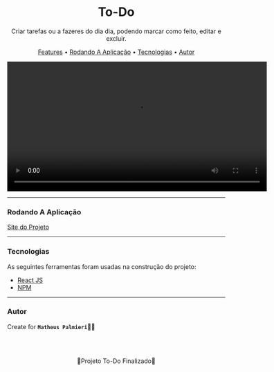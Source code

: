 <!-- Título -->

<h1 align="center">To-Do</h1>

<!-- Descrição -->

<p align="center">Criar tarefas ou a fazeres do dia dia, podendo marcar como feito, editar e excluir.</p>

<!-- Súmario -->

<p align="center">
 <a href="#features">Features</a> •
 <a href="#rodando-a-aplicação">Rodando A Aplicação</a> •
 <a href="#tecnologias">Tecnologias</a> •
 <a href="#autor">Autor</a>
</p>

<div align="center">
    <video src="assets/video.mp4" type="video/mp4" controls autoplay width="600px">
</div>
<!-- <img src="images/imagem.png" width="1366px" align="center"> -->

---

### Rodando A Aplicação

<a href="https://matheuspalmieri-to-do.netlify.app/" target="_blank">Site do Projeto</a>

---

### Tecnologias

As seguintes ferramentas foram usadas na construção do projeto:

- [React JS](https://pt-br.reactjs.org/)
- [NPM](https://github.com/facebook/create-react-app)

---

### Autor

Create for <b>`Matheus Palmieri`</b>👨‍💻

<br>
<br>

<p align="center">🎉Projeto To-Do Finalizado🚀</p>

